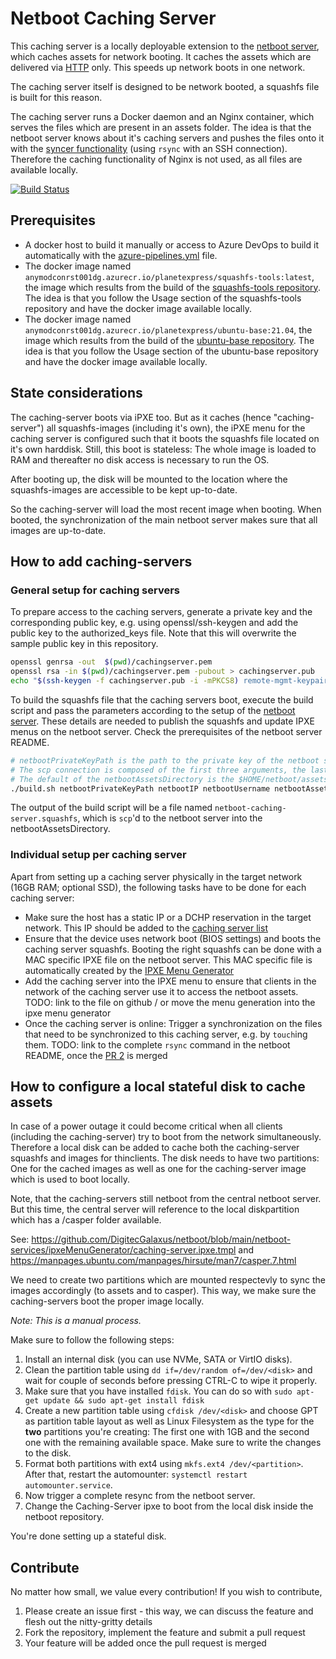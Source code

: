 # Netboot Caching Server

This caching server is a locally deployable extension to the [netboot server](https://github.com/DigitecGalaxus/netboot), which caches assets for network booting. It caches the assets which are delivered via [HTTP](https://github.com/DigitecGalaxus/netboot/tree/main/netboot-services/http) only. This speeds up network boots in one network.

The caching server itself is designed to be network booted, a squashfs file is built for this reason.

The caching server runs a Docker daemon and an Nginx container, which serves the files which are present in an assets folder. The idea is that the netboot server knows about it's caching servers and pushes the files onto it with the [syncer functionality](https://github.com/DigitecGalaxus/netboot/tree/main/netboot-services/sync) (using `rsync` with an SSH connection). Therefore the caching functionality of Nginx is not used, as all files are available locally.

[![Build Status](https://digitecgalaxus.visualstudio.com/SystemEngineering/_apis/build/status/caching-server?branchName=main)](https://digitecgalaxus.visualstudio.com/SystemEngineering/_build/latest?definitionId=1184&branchName=main)

## Prerequisites

- A docker host to build it manually or access to Azure DevOps to build it automatically with the [azure-pipelines.yml](azure-pipelines.yml) file.
- The docker image named `anymodconrst001dg.azurecr.io/planetexpress/squashfs-tools:latest`, the image which results from the build of the [squashfs-tools repository](https://github.com/DigitecGalaxus/squashfs-tools). The idea is that you follow the Usage section of the squashfs-tools repository and have the docker image available locally.
- The docker image named `anymodconrst001dg.azurecr.io/planetexpress/ubuntu-base:21.04`, the image which results from the build of the [ubuntu-base repository](https://github.com/DigitecGalaxus/ubuntu-base). The idea is that you follow the Usage section of the ubuntu-base repository and have the docker image available locally.

## State considerations

The caching-server boots via iPXE too. But as it caches (hence "caching-server") all squashfs-images (including it's own), the iPXE menu for the caching server is configured such that it boots the squashfs file located on it's own harddisk. Still, this boot is stateless: The whole image is loaded to RAM and thereafter no disk access is necessary to run the OS.


After booting up, the disk will be mounted to the location where the squashfs-images are accessible to be kept up-to-date.

So the caching-server will load the most recent image when booting. When booted, the synchronization of the main netboot server makes sure that all images are up-to-date.


## How to add caching-servers

### General setup for caching servers

To prepare access to the caching servers, generate a private key and the corresponding public key, e.g. using openssl/ssh-keygen and add the public key to the authorized_keys file. Note that this will overwrite the sample public key in this repository.

```sh
openssl genrsa -out  $(pwd)/cachingserver.pem
openssl rsa -in $(pwd)/cachingserver.pem -pubout > cachingserver.pub
echo "$(ssh-keygen -f cachingserver.pub -i -mPKCS8) remote-mgmt-keypair" > $(pwd)/fs/authorized_keys
```

To build the squashfs file that the caching servers boot, execute the build script and pass the parameters according to the setup of the [netboot server](https://github.com/DigitecGalaxus/netboot). These details are needed to publish the squashfs and update IPXE menus on the netboot server. Check the prerequisites of the netboot server README.

```sh
# netbootPrivateKeyPath is the path to the private key of the netboot server, that hosts the squashfs files and menus
# The scp connection is composed of the first three arguments, the last is a path on the netboot server itself, where assets are be stored
# The default of the netbootAssetsDirectory is the $HOME/netboot/assets directory, where $HOME is the home directory of the netbootUsername user on the netboot server.
./build.sh netbootPrivateKeyPath netbootIP netbootUsername netbootAssetsDirectory
```

The output of the build script will be a file named `netboot-caching-server.squashfs`, which is `scp`'d to the netboot server into the netbootAssetsDirectory.

### Individual setup per caching server

Apart from setting up a caching server physically in the target network (16GB RAM; optional SSD), the following tasks have to be done for each caching server:

- Make sure the host has a static IP or a DCHP reservation in the target network. This IP should be added to the [caching server list](https://github.com/DigitecGalaxus/netboot/blob/main/netboot-services/cachingServerFetcher/caching_server_list.json)
- Ensure that the device uses network boot (BIOS settings) and boots the caching server squashfs. Booting the right squashfs can be done with a MAC specific IPXE file on the netboot server. This MAC specific file is automatically created by the [IPXE Menu Generator](https://github.com/DigitecGalaxus/netboot/tree/main/netboot-services/ipxeMenuGenerator)
- Add the caching server into the IPXE menu to ensure that clients in the network of the caching server use it to access the netboot assets.
TODO: link to the file on github / or move the menu generation into the ipxe menu generator
- Once the caching server is online: Trigger a synchronization on the files that need to be synchronized to this caching server, e.g. by `touch`ing them.
TODO: link to the complete `rsync` command in the netboot README, once the [PR 2](https://github.com/DigitecGalaxus/netboot/pull/2) is merged

## How to configure a local stateful disk to cache assets

In case of a power outage it could become critical when all clients (including the caching-server) try to boot from the network simultaneously. Therefore a local disk can be added to cache both the caching-server squashfs and images for thinclients. The disk needs to have two partitions: One for the cached images as well as one for the caching-server image which is used to boot locally.

Note, that the caching-servers still netboot from the central netboot server. But this time, the central server will reference to the local diskpartition which has a /casper folder available.

See: https://github.com/DigitecGalaxus/netboot/blob/main/netboot-services/ipxeMenuGenerator/caching-server.ipxe.tmpl and https://manpages.ubuntu.com/manpages/hirsute/man7/casper.7.html

We need to create two partitions which are mounted respectevly to sync the images accordingly (to assets and to casper). This way, we make sure the caching-servers boot the proper image locally.

_Note: This is a manual process._

Make sure to follow the following steps:

1. Install an internal disk (you can use NVMe, SATA or VirtIO disks).
2. Clean the partition table using `dd if=/dev/random of=/dev/<disk>` and wait for couple of seconds before pressing CTRL-C to wipe it properly.
3. Make sure that you have installed `fdisk`. You can do so with `sudo apt-get update && sudo apt-get install fdisk`
4. Create a new partition table using `cfdisk /dev/<disk>` and choose GPT as partition table layout as well as Linux Filesystem as the type for the **two** partitions you're creating: The first one with 1GB and the second one with the remaining available space. Make sure to write the changes to the disk.
5. Format both partitions with ext4 using `mkfs.ext4 /dev/<partition>`. After that, restart the automounter: `systemctl restart automounter.service`.
6. Now trigger a complete resync from the netboot server.
7. Change the Caching-Server ipxe to boot from the local disk inside the netboot repository.

You're done setting up a stateful disk.

## Contribute

No matter how small, we value every contribution! If you wish to contribute,

1. Please create an issue first - this way, we can discuss the feature and flesh out the nitty-gritty details
2. Fork the repository, implement the feature and submit a pull request
3. Your feature will be added once the pull request is merged

